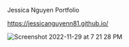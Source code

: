 Jessica Nguyen Portfolio 

https://jessicanguyenn81.github.io/

![Screenshot 2022-11-29 at 7 21 28 PM](https://user-images.githubusercontent.com/111536026/204699973-14f4fdb4-7376-49da-b65d-16cbabbe17d4.png)
